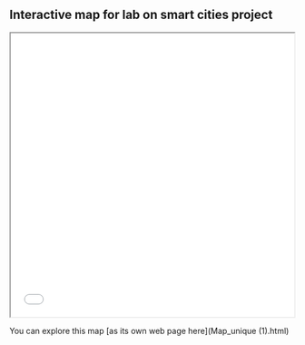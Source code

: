 ## Interactive map for lab on smart cities project

<iframe src="Map_unique (1).html" height="500" width="500"></iframe>

You can explore this map [as its own web page here](Map_unique (1).html)
